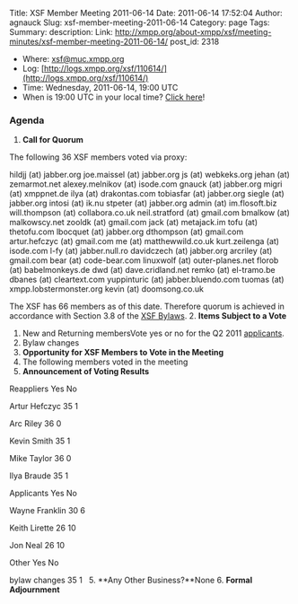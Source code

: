 Title: XSF Member Meeting 2011-06-14
Date: 2011-06-14 17:52:04
Author: agnauck
Slug: xsf-member-meeting-2011-06-14
Category: page
Tags: 
Summary: description:
Link: http://xmpp.org/about-xmpp/xsf/meeting-minutes/xsf-member-meeting-2011-06-14/
post_id: 2318


* Where: [xsf@muc.xmpp.org ](xmpp:xsf@muc.xmpp.org?join)
* Log: [http://logs.xmpp.org/xsf/110614/](http://logs.xmpp.org/xsf/110614/)
* Time: Wednesday, 2011-06-14, 19:00 UTC
* When is 19:00 UTC in your local time? [Click here](http://www.worldtimeserver.com/)!

### Agenda

1. **Call for Quorum**

The following 36 XSF members voted via
proxy:

hildjj (at) jabber.org
joe.maissel (at) jabber.org
js (at) webkeks.org
jehan (at) zemarmot.net
alexey.melnikov (at) isode.com
gnauck (at) jabber.org
migri (at) xmppnet.de
ilya (at) drakontas.com
tobiasfar (at) jabber.org
siegle (at) jabber.org
intosi (at) ik.nu
stpeter (at) jabber.org
admin (at) im.flosoft.biz
will.thompson (at) collabora.co.uk
neil.stratford (at) gmail.com
bmalkow (at) malkowscy.net
zooldk (at) gmail.com
jack (at) metajack.im
tofu (at) thetofu.com
lbocquet (at) jabber.org
dthompson (at) gmail.com
artur.hefczyc (at) gmail.com
me (at) matthewwild.co.uk
kurt.zeilenga (at) isode.com
l-fy (at) jabber.null.ro
davidczech (at) jabber.org
arcriley (at) gmail.com
bear (at) code-bear.com
linuxwolf (at) outer-planes.net
florob (at) babelmonkeys.de
dwd (at) dave.cridland.net
remko (at) el-tramo.be
dbanes (at) cleartext.com
yuppinturic (at) jabber.bluendo.com
tuomas (at) xmpp.lobstermonster.org
kevin (at) doomsong.co.uk

The XSF has 66 members as of this date. Therefore quorum is achieved in accordance with Section 3.8 of the [XSF Bylaws](/about-xmpp/xsf/xsf-bylaws/).
2. **Items Subject to a Vote**
1. New and Returning membersVote yes or no for the Q2 2011 [applicants](http://wiki.xmpp.org/web/Membership_Applications_April_2011).
2. Bylaw changes
3. **Opportunity for XSF Members to Vote in the Meeting**
1. The following members voted in the meeting
4. **Announcement of Voting Results**

Reappliers Yes No

Artur Hefczyc
35
1

Arc Riley
36
0

Kevin Smith
35
1

Mike Taylor
36
0

Ilya Braude
35
1
 

Applicants Yes No

Wayne Franklin
30
6

Keith Lirette
26
10

Jon Neal
26
10
 

Other Yes No

bylaw changes
35
1
 
5. **Any Other Business?**None
6. **Formal Adjournment**
